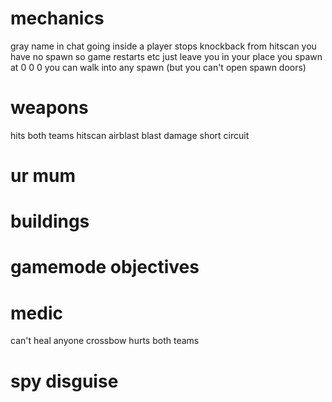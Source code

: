# mechanics
gray name in chat
going inside a player stops knockback from hitscan
you have no spawn so game restarts etc just leave you in your place
you spawn at 0 0 0
you can walk into any spawn (but you can't open spawn doors)


# weapons
  hits both teams
    hitscan
    airblast
    blast damage
      short circuit
   
# ur mum

# buildings

# gamemode objectives

# medic
can't heal anyone
crossbow hurts both teams

# spy disguise
